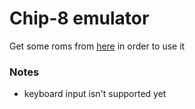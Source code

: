 # Chip-8 emulator
Get some roms from [here](https://www.zophar.net/pdroms/chip8/chip-8-games-pack.html) in order to use it

### Notes
- keyboard input isn't supported yet

